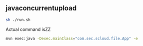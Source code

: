 ## javaconcurrentupload

```sh
sh ./run.sh
```
Actual command isZZ
```sh
mvn exec:java -Dexec.mainClass="com.sec.scloud.file.App" -e
``` 

